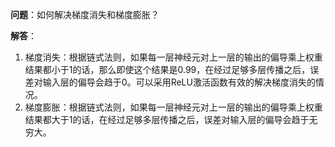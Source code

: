 

**问题**：如何解决梯度消失和梯度膨胀？

**解答**：

1. 梯度消失：根据链式法则，如果每一层神经元对上一层的输出的偏导乘上权重结果都小于1的话，那么即使这个结果是0.99，在经过足够多层传播之后，误差对输入层的偏导会趋于0。可以采用ReLU激活函数有效的解决梯度消失的情况。
2. 梯度膨胀：根据链式法则，如果每一层神经元对上一层的输出的偏导乘上权重结果都大于1的话，在经过足够多层传播之后，误差对输入层的偏导会趋于无穷大。

